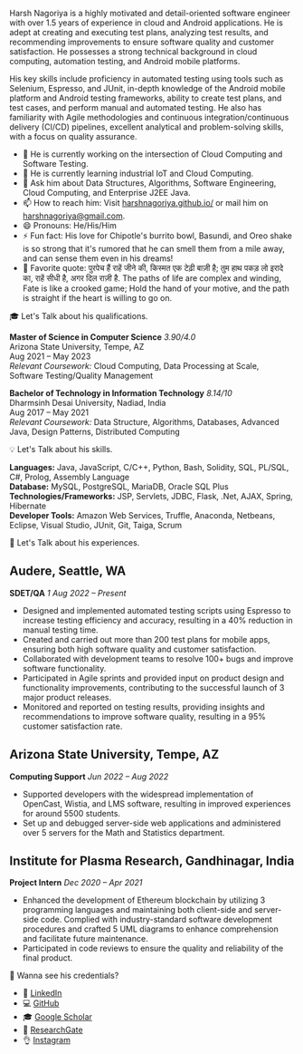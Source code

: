Harsh Nagoriya is a highly motivated and detail-oriented software engineer with over 1.5 years of experience in cloud and Android applications. He is adept at creating and executing test plans, analyzing test results, and recommending improvements to ensure software quality and customer satisfaction. He possesses a strong technical background in cloud computing, automation testing, and Android mobile platforms.

His key skills include proficiency in automated testing using tools such as Selenium, Espresso, and JUnit, in-depth knowledge of the Android mobile platform and Android testing frameworks, ability to create test plans, and test cases, and perform manual and automated testing. He also has familiarity with Agile methodologies and continuous integration/continuous delivery (CI/CD) pipelines, excellent analytical and problem-solving skills, with a focus on quality assurance.

- 🔭 He is currently working on the intersection of Cloud Computing and Software Testing.
- 🌱 He is currently learning industrial IoT and Cloud Computing.
- 💬 Ask him about Data Structures, Algorithms, Software Engineering, Cloud Computing, and Enterprise J2EE Java.
- 📫 How to reach him: Visit [harshnagoriya.github.io/](https://harshnagoriya.github.io/) or mail him on [harshnagoriya@gmail.com](mailto:harshnagoriya@gmail.com).
- 😄 Pronouns: He/His/Him
- ⚡ Fun fact: His love for Chipotle's burrito bowl, Basundi, and Oreo shake is so strong that it's rumored that he can smell them from a mile away, and can sense them even in his dreams!
- 💬 Favorite quote: पुरपेच हैं राहें जीने की, किस्मत एक टेढ़ी बाज़ी है; तुम हाथ पकड़ लो इरादे का, राहें सीधी है, अगर दिल राज़ी है. The paths of life are complex and winding, Fate is like a crooked game; Hold the hand of your motive, and the path is straight if the heart is willing to go on.

🎓 Let's Talk about his qualifications. 

**Master of Science in Computer Science** *3.90/4.0* \
Arizona State University, Tempe, AZ \
Aug 2021 – May 2023 \
*Relevant Coursework:* Cloud Computing, Data Processing at Scale, Software Testing/Quality Management

**Bachelor of Technology in Information Technology** *8.14/10* \
Dharmsinh Desai University, Nadiad, India \
Aug 2017 – May 2021 \
*Relevant Coursework:* Data Structure, Algorithms, Databases, Advanced Java, Design Patterns, Distributed Computing


💡 Let's Talk about his skills. 

**Languages:** Java, JavaScript, C/C++, Python, Bash, Solidity, SQL, PL/SQL, C#, Prolog, Assembly Language <br>
**Database:** MySQL, PostgreSQL, MariaDB, Oracle SQL Plus <br>
**Technologies/Frameworks:** JSP, Servlets, JDBC, Flask, .Net, AJAX, Spring, Hibernate <br>
**Developer Tools:** Amazon Web Services, Truffle, Anaconda, Netbeans, Eclipse, Visual Studio, JUnit, Git, Taiga, Scrum <br>

💼 Let's Talk about his experiences. 

## Audere, Seattle, WA
**SDET/QA** *1 Aug 2022 – Present*

- Designed and implemented automated testing scripts using Espresso to increase testing efficiency and accuracy, resulting in a 40% reduction in manual testing time.
- Created and carried out more than 200 test plans for mobile apps, ensuring both high software quality and customer satisfaction.
- Collaborated with development teams to resolve 100+ bugs and improve software functionality.
- Participated in Agile sprints and provided input on product design and functionality improvements, contributing to the successful launch of 3 major product releases.
- Monitored and reported on testing results, providing insights and recommendations to improve software quality, resulting in a 95% customer satisfaction rate.

## Arizona State University, Tempe, AZ
**Computing Support** *Jun 2022 – Aug 2022*

- Supported developers with the widespread implementation of OpenCast, Wistia, and LMS software, resulting in improved experiences for around 5500 students.
- Set up and debugged server-side web applications and administered over 5 servers for the Math and Statistics department.

## Institute for Plasma Research, Gandhinagar, India
**Project Intern** *Dec 2020 – Apr 2021*

- Enhanced the development of Ethereum blockchain by utilizing 3 programming languages and maintaining both client-side and server-side code. Complied with industry-standard software development procedures and crafted 5 UML diagrams to enhance comprehension and facilitate future maintenance.
- Participated in code reviews to ensure the quality and reliability of the final product.


🤔 Wanna see his credentials?

- 👔 [LinkedIn](https://www.linkedin.com/in/harshnagoriya/)
- 💻 [GitHub](https://github.com/harshnagoriya)
- 🎓 [Google Scholar](https://scholar.google.co.in/citations?user=cI0ZKq0AAAAJ&hl=en)
- 📖 [ResearchGate](https://www.researchgate.net/profile/Harsh_Nagoriya)
- 👌 [Instagram](https://www.instagram.com/_harshnagoriya_/)

